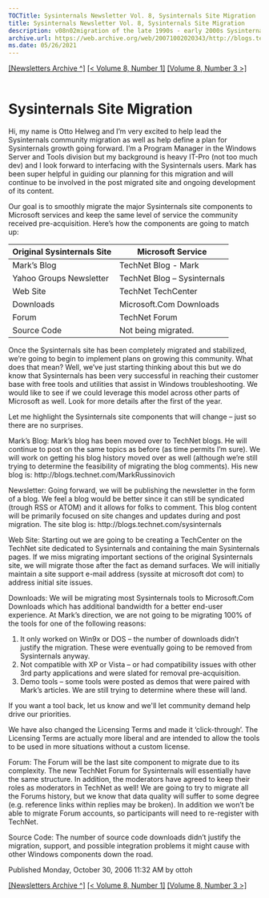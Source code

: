 ```yaml
---
TOCTitle: Sysinternals Newsletter Vol. 8, Sysinternals Site Migration
title: Sysinternals Newsletter Vol. 8, Sysinternals Site Migration
description: v08n02migration of the late 1990s - early 2000s Sysinternals newsletters written by Mark
archive.url: https://web.archive.org/web/20071002020343/http://blogs.technet.com/sysinternals/archive/2006/10/30/sysinternals-site-migration.aspx
ms.date: 05/26/2021
---
```

[[Newsletters Archive ^]](index.md) [[< Volume 8, Number 1]](v08n01.md) [[Volume 8, Number 3 >]](v08n03techcenter.md)
<br/><br/>

# Sysinternals Site Migration

Hi, my name is Otto Helweg and I’m very excited to help lead the Sysinternals community migration as well as help define a plan for Sysinternals growth going forward. I’m a Program Manager in the Windows Server and Tools division but my background is heavy IT-Pro (not too much dev) and I look forward to interfacing with the Sysinternals users. Mark has been super helpful in guiding our planning for this migration and will continue to be involved in the post migrated site and ongoing development of its content.

Our goal is to smoothly migrate the major Sysinternals site components to Microsoft services and keep the same level of service the community received pre-acquisition. Here’s how the components are going to match up:

| Original Sysinternals Site  | Microsoft Service  |
|---|---|
| Mark’s Blog  |  TechNet Blog - Mark |
| Yahoo Groups Newsletter | TechNet Blog – Sysinternals |
| Web Site | TechNet TechCenter |
| Downloads | Microsoft.Com Downloads |
| Forum | TechNet Forum |
| Source Code | Not being migrated. |

Once the Sysinternals site has been completely migrated and stabilized, we’re going to begin to implement plans on growing this community. What does that mean? Well, we’ve just starting thinking about this but we do know that Sysinternals has been very successful in reaching their customer base with free tools and utilities that assist in Windows troubleshooting. We would like to see if we could leverage this model across other parts of Microsoft as well. Look for more details after the first of the year.

Let me highlight the Sysinternals site components that will change – just so there are no surprises.

Mark’s Blog: Mark’s blog has been moved over to TechNet blogs. He will continue to post on the same topics as before (as time permits I’m sure). We will work on getting his blog history moved over as well (although we’re still trying to determine the feasibility of migrating the blog comments). His new blog is: http<nolink>://blogs.technet.com/MarkRussinovich

Newsletter: Going forward, we will be publishing the newsletter in the form of a blog. We feel a blog would be better since it can still be syndicated (trough RSS or ATOM) and it allows for folks to comment. This blog content will be primarily focused on site changes and updates during and post migration. The site blog is: http<nolink>://blogs.technet.com/sysinternals

Web Site: Starting out we are going to be creating a TechCenter on the TechNet site dedicated to Sysinternals and containing the main Sysinternals pages. If we miss migrating important sections of the original Sysinternals site, we will migrate those after the fact as demand surfaces. We will initially maintain a site support e-mail address (syssite at microsoft dot com) to address initial site issues.

Downloads: We will be migrating most Sysinternals tools to Microsoft.Com Downloads which has additional bandwidth for a better end-user experience. At Mark’s direction, we are not going to be migrating 100% of the tools for one of the following reasons:

1. It only worked on Win9x or DOS – the number of downloads didn’t justify the migration. These were eventually going to be removed from Sysinternals anyway.
2. Not compatible with XP or Vista – or had compatibility issues with other 3rd party applications and were slated for removal pre-acquisition.
3. Demo tools – some tools were posted as demos that were paired with Mark’s articles. We are still trying to determine where these will land.

If you want a tool back, let us know and we'll let community demand help drive our priorities.

We have also changed the Licensing Terms and made it ‘click-through’. The Licensing Terms are actually more liberal and are intended to allow the tools to be used in more situations without a custom license.

Forum: The Forum will be the last site component to migrate due to its complexity. The new TechNet Forum for Sysinternals will essentially have the same structure. In addition, the moderators have agreed to keep their roles as moderators in TechNet as well! We are going to try to migrate all the Forums history, but we know that data quality will suffer to some degree (e.g. reference links within replies may be broken). In addition we won’t be able to migrate Forum accounts, so participants will need to re-register with TechNet.

Source Code: The number of source code downloads didn’t justify the migration, support, and possible integration problems it might cause with other Windows components down the road.

Published Monday, October 30, 2006 11:32 AM by ottoh

[[Newsletters Archive ^]](index.md) [[< Volume 8, Number 1]](v08n01.md) [[Volume 8, Number 3 >]](v08n03techcenter.md)
